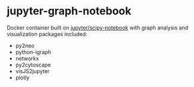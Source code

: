# jupyter-graph-notebook
Docker container built on [jupyter/scipy-notebook](https://hub.docker.com/r/jupyter/scipy-notebook/) with graph analysis and  visualization packages included:

 * py2neo
 * python-igraph
 * networkx
 * py2cytoscape
 * visJS2jupyter
 * plotly
